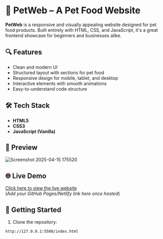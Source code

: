 # 🐾 PetWeb – A Pet Food Website

**PetWeb** is a responsive and visually appealing website designed for pet food products. Built entirely with HTML, CSS, and JavaScript, it's a great frontend showcase for beginners and businesses alike.

## 🔍 Features

- Clean and modern UI
- Structured layout with sections for pet food
- Responsive design for mobile, tablet, and desktop
- Interactive elements with smooth animations
- Easy-to-understand code structure

## 🛠️ Tech Stack

- **HTML5**
- **CSS3**
- **JavaScript (Vanilla)**

## 📸 Preview

![Screenshot 2025-04-15 175520](https://github.com/user-attachments/assets/7cfdd5f8-3080-4d8b-ba2b-80ecc3c2c2e4)


## 🌐 Live Demo

[Click here to view the live website](#)  
(*Add your GitHub Pages/Netlify link here once hosted*)

## 🚀 Getting Started

1. Clone the repository:

```bash
http://127.0.0.1:5500/index.html

